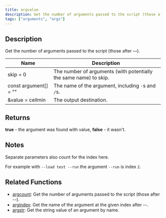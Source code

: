 ```yaml
---
title: argvalue
description: Get the number of arguments passed to the script (those after --).
tags: ["arguments", "args"]
---
```


## Description

Get the number of arguments passed to the script (those after **--**).

| Name                  | Description                                                       |
| --------------------- | ----------------------------------------------------------------- |
| skip = 0              | The number of arguments (with potentially the same name) to skip. |
| const argument[] = "" | The name of the argument, including `-`s and `/`s.                |
| &value = cellmin      | The output destination.                                           |

## Returns

**true** - the argument was found with value, **false** - it wasn't.

## Notes

Separate parameters also count for the index here.

For example with `--load test --run` the argument `--run` is index `2`.

## Related Functions

- [argcount](argcount): Get the number of arguments passed to the script (those after --).
- [argindex](argindex): Get the name of the argument at the given index after --.
- [argstr](argstr): Get the string value of an argument by name.
